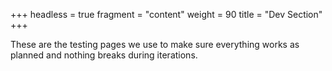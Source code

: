 +++
headless = true
fragment = "content"
weight = 90
title = "Dev Section"
+++

These are the testing pages we use to make sure everything works as planned and
nothing breaks during iterations.
